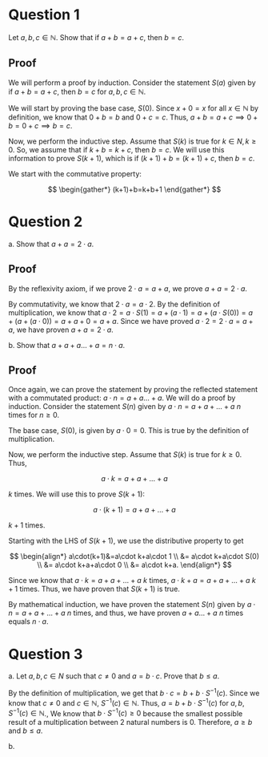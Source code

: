 # Question 1

Let $a,b,c \in \mathbb{N}$. Show that if $a+b=a+c$, then $b=c$.

## Proof

We will perform a proof by induction. Consider the statement $S(a)$ given by if $a+b=a+c$, then $b=c$ for $a,b,c \in \mathbb{N}$.

We will start by proving the base case, $S(0).$ Since $x+0=x$ for all $x \in \mathbb{N}$ by definition, we know that $0+b=b$ and $0+c=c$. Thus, $a+b=a+c\implies 0+b=0+c \implies b=c$. 

Now, we perform the inductive step. Assume that $S(k)$ is true for $k \in N, k\geq 0$. So, we assume that if $k+b=k+c$, then $b=c$. We will use this information to prove $S(k+1)$, which is if $(k+1)+b=(k+1)+c$, then $b=c$. 

We start with the commutative property:

$$
\begin{gather*}
(k+1)+b=k+b+1
\end{gather*}
$$

# Question 2

a. Show that $a+a=2\cdot a$.

## Proof

By the reflexivity axiom, if we prove $2\cdot a=a+a$, we prove $a+a=2\cdot a$.

By commutativity, we know that $2\cdot a=a\cdot{2}$. By the definition of multiplication, we know that $a\cdot 2= a\cdot S(1)=a+(a\cdot 1)=a+(a\cdot S(0))=a+(a+(a\cdot 0))=a+a+0=a+a.$ 
Since we have proved $a\cdot 2=2\cdot a=a+a$, we have proven $a+a=2\cdot a$.

b. Show that $a+a+a\dots+a=n\cdot a$.

## Proof

Once again, we can prove the statement by proving the reflected statement with a commutated product: $a\cdot n=a+a\dots+a$. We will do a proof by induction. Consider the statement $S(n)$ given by $a\cdot n=a+a+\dots+a$ $n$ times for $n\geq 0$. 

The base case, $S(0)$, is given by $a\cdot 0=0$. This is true by the definition of multiplication.

Now, we perform the inductive step. Assume that $S(k)$ is true for $k\geq 0$. Thus,

$$
a\cdot k=a+a+\dots+a
$$

$k$ times. We will use this to prove $S(k+1):$

$$
a\cdot(k+1)=a+a+\dots+a
$$

$k+1$ times. 

Starting with the LHS of $S(k+1)$, we use the distributive property to get

$$
\begin{align*}
a\cdot(k+1)&=a\cdot k+a\cdot 1 \\
&= a\cdot k+a\cdot S(0) \\
&= a\cdot k+a+a\cdot 0 \\
&= a\cdot k+a.
\end{align*}
$$

Since we know that $a\cdot k=a+a+\dots+a$ $k$ times, $a\cdot k+a = a+a+\dots+a$ $k+1$ times. Thus, we have proven that $S(k+1)$ is true.

By mathematical induction, we have proven the statement $S(n)$ given by $a\cdot n=a+a+\dots+a$ $n$ times, and thus, we have proven $a+a\dots+a$ $n$ times equals $n\cdot a$.

# Question 3

a. Let $a,b,c \in N$ such that $c\neq 0$ and $a=b\cdot c$. Prove that $b\leq a$. 

By the definition of multiplication, we get that $b\cdot c=b + b\cdot S^{-1}(c)$.  Since we know that $c\neq 0$ and $c \in \mathbb{N}$, $S^{-1}(c) \in \mathbb{N}$. Thus, $a=b+b\cdot S^{-1}(c)$ for $a,b,S^{-1}(c) \in \mathbb{N}$., We know that $b \cdot S^{-1}(c)\geq 0$ because the smallest possible result of a multiplication between 2 natural numbers is $0.$ Therefore, $a\geq b$ and $b\leq a$.

b. 